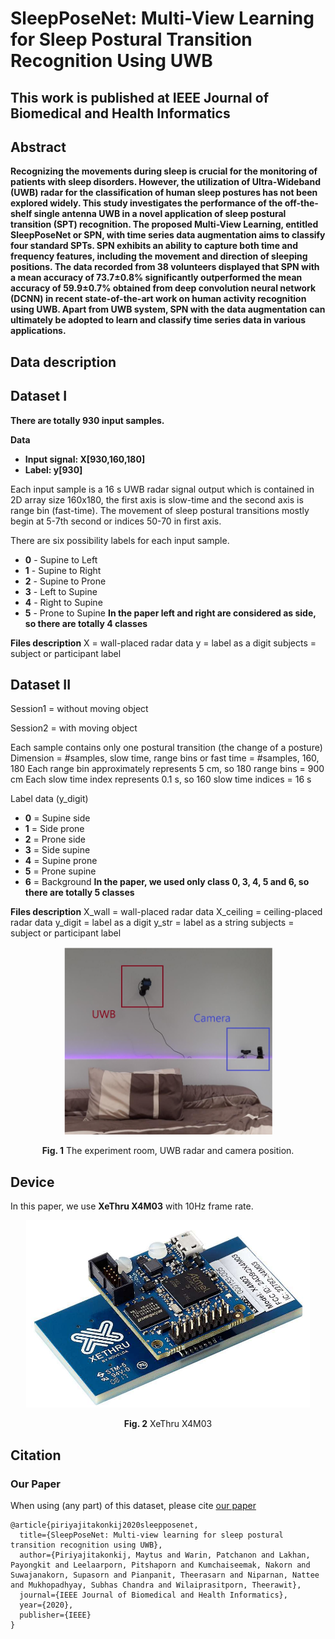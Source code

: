 # SleepPoseNet: Multi-View Learning for Sleep Postural Transition Recognition Using UWB
## This work is published at IEEE Journal of Biomedical and Health Informatics

## Abstract

**Recognizing the movements during sleep is crucial for the monitoring of patients with sleep disorders. However, the utilization of Ultra-Wideband (UWB) radar for the classification of human sleep postures has not been explored widely. This study investigates the performance of the off-the-shelf single antenna UWB in a novel application of sleep postural transition (SPT) recognition. The proposed Multi-View Learning, entitled SleepPoseNet or SPN, with time series data augmentation aims to classify four standard SPTs. SPN exhibits an ability to capture both time and frequency features, including the movement and direction of sleeping positions. The data recorded from 38 volunteers displayed that SPN with a mean accuracy of 73.7±0.8% significantly outperformed the mean accuracy of 59.9±0.7% obtained from deep convolution neural network (DCNN) in recent state-of-the-art work on human activity recognition using UWB. Apart from UWB system, SPN with the data augmentation can ultimately be adopted to learn and classify time series data in various applications.**

## Data description
## Dataset I
**There are totally 930 input samples.**

**Data**

* **Input signal: X[930,160,180]**
* **Label: y[930]**

Each input sample is a 16 s UWB radar signal output which is contained in 2D array size 160x180, the first axis is slow-time and the second axis is range bin (fast-time). The movement of sleep postural transitions mostly begin at 5-7th second or indices 50-70 in first axis. 

There are six possibility labels for each input sample.

* **0** - Supine to Left
* **1** - Supine to Right
* **2** - Supine to Prone
* **3** - Left to Supine
* **4** - Right to Supine
* **5** - Prone to Supine
**In the paper left and right are considered as side, so there are totally 4 classes**

**Files description**
X = wall-placed radar data
y = label as a digit
subjects = subject or participant label


## Dataset II

Session1 = without moving object

Session2 = with moving object


Each sample contains only one postural transition (the change of a posture)
Dimension = #samples, slow time, range bins or fast time = #samples, 160, 180
Each range bin approximately represents 5 cm, so 180 range bins = 900 cm
Each slow time index represents 0.1 s, so 160 slow time indices = 16 s

Label data (y_digit)
* **0** = Supine side
* **1** = Side prone
* **2** = Prone side
* **3** = Side supine
* **4** = Supine prone
* **5** = Prone supine
* **6** = Background
**In the paper, we used only class 0, 3, 4, 5 and 6, so there are totally 5 classes**

**Files description**
X_wall = wall-placed radar data
X_ceiling = ceiling-placed radar data
y_digit = label as a digit
y_str = label as a string
subjects = subject or participant label


<p align='center'>
<img src="/fig/bedroom.png" height=300px>
</p>
<p align='center'> <b>Fig. 1</b> The experiment room, UWB radar and camera position.</p>

## Device

In this paper, we use **XeThru X4M03** with 10Hz frame rate.

<p align='center'><img src="/fig/xethru.jpg" height=300px></p>
<p align='center'> <b>Fig. 2</b> XeThru X4M03</p>

## Citation

### Our Paper

When using (any part) of this dataset, please cite [our paper](https://doi.org/10.1109/JBHI.2020.3025900)

```
@article{piriyajitakonkij2020sleepposenet,
  title={SleepPoseNet: Multi-view learning for sleep postural transition recognition using UWB},
  author={Piriyajitakonkij, Maytus and Warin, Patchanon and Lakhan, Payongkit and Leelaarporn, Pitshaporn and Kumchaiseemak, Nakorn and Suwajanakorn, Supasorn and Pianpanit, Theerasarn and Niparnan, Nattee and Mukhopadhyay, Subhas Chandra and Wilaiprasitporn, Theerawit},
  journal={IEEE Journal of Biomedical and Health Informatics},
  year={2020},
  publisher={IEEE}
}
```
